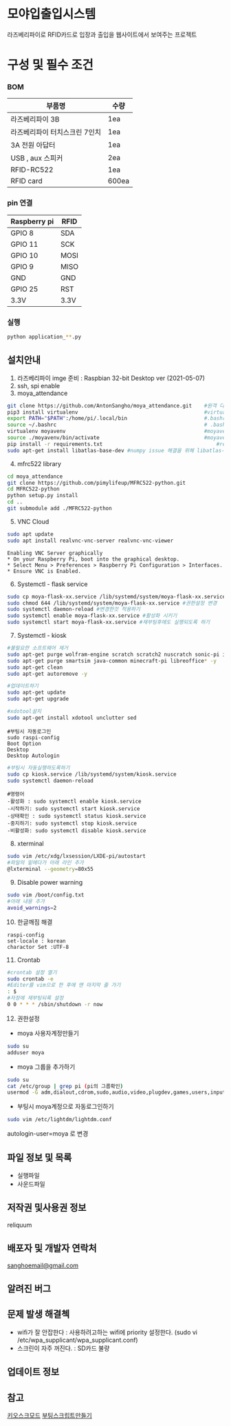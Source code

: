 # 모야입출입시스템
라즈베리파이로 RFID카드로 입장과 출입을 웹사이트에서 보여주는 프로젝트

# 구성 및 필수 조건 
### BOM

| 부품명 | 수량 |  
| ----------- | ----------- | 
| 라즈베리파이 3B | 1ea |  
| 라즈베리파이 터치스크린 7인치  | 1ea |
| 3A 전원 아답터 | 1ea |
| USB , aux 스피커 | 2ea |
| RFID-RC522 | 1ea |
| RFID card  | 600ea |


###  pin 연결 

|  Raspberry pi  | RFID  |  
| ----------- | ----------- | 
| GPIO 8 | SDA |  
| GPIO 11  | SCK |
| GPIO 10 | MOSI |
| GPIO 9 | MISO |
| GND | GND |
| GPIO 25 | RST |
| 3.3V | 3.3V |


### 실행
```bash 
python application_**.py
```

## 설치안내
1. 라즈베리파이 imge 준비 : Raspbian 32-bit Desktop ver (2021-05-07)
2. ssh, spi enable 
3. moya_attendance  
```bash
git clone https://github.com/AntonSangho/moya_attendance.git 	#원격 다운로드 
pip3 install virtualenv 										#virtualenv 설치
export PATH="$PATH":/home/pi/.local/bin 						#.bashrc맨 마지막 줄에 path 넣기
source ~/.bashrc												# .bashrc를 적용해주기
virtualenv moyavenv 											#moyavenv 만들기기
source ./moyavenv/bin/activate 									#moyavenv 실행시키기
pip install -r requirements.txt 									#requirements 설치하기
sudo apt-get install libatlas-base-dev #numpy issue 해결을 위해 libatlas-base-dev 설치하기
```
4. mfrc522 library 
```bash
cd moya_attendance
git clone https://github.com/pimylifeup/MFRC522-python.git
cd MFRC522-python
python setup.py install
cd ..
git submodule add ./MFRC522-python
```
5. VNC Cloud
```bash
sudo apt update
sudo apt install realvnc-vnc-server realvnc-vnc-viewer
```
```doc
Enabling VNC Server graphically
* On your Raspberry Pi, boot into the graphical desktop.
* Select Menu > Preferences > Raspberry Pi Configuration > Interfaces.
* Ensure VNC is Enabled.
```
6. Systemctl - flask service
```bash
sudo cp moya-flask-xx.service /lib/systemd/system/moya-flask-xx.service
sudo chmod 644 /lib/systemd/system/moya-flask-xx.service #권한설정 변경
sudo systemctl daemon-reload #변경한것 적용하기
sudo systemctl enable moya-flask-xx.service #활성화 시키기
sudo systemctl start moya-flask-xx.service #재부팅후에도 실행되도록 하기
```
7. Systemctl - kiosk

```bash
#불필요한 소프트웨어 제거
sudo apt-get purge wolfram-engine scratch scratch2 nuscratch sonic-pi idle3 -y
sudo apt-get purge smartsim java-common minecraft-pi libreoffice* -y
sudo apt-get clean
sudo apt-get autoremove -y
```
```bash
#업데이트하기
sudo apt-get update
sudo apt-get upgrade
```
```bash
#xdotool설치
sudo apt-get install xdotool unclutter sed
```
```doc
#부팅시 자동로그인
sudo raspi-config
Boot Option 
Desktop 
Desktop Autologin
`````
```bash
#부팅시 자동실행하도록하기
sudo cp kiosk.service /lib/systemd/system/kiosk.service
sudo systemctl daemon-reload
```

```doc
#명령어
-활성화 : sudo systemctl enable kiosk.service   
-시작하기: sudo systemctl start kiosk.service 
-상태확인 : sudo systemctl status kiosk.service 
-중지하기: sudo systemctl stop kiosk.service
-비활성화: sudo systemctl disable kiosk.service
```

8. xterminal
```bash
sudo vim /etc/xdg/lxsession/LXDE-pi/autostart
#파일의 밑에다가 아래 라인 추가
@lxterminal --geometry=80x55
```

9. Disable power warning 
```bash
sudo vim /boot/config.txt
#아래 내용 추가 
avoid_warnings=2
```

10. 한글깨짐 해결
```doc
raspi-config 
set-locale : korean 
charactor Set :UTF-8 
```

11. Crontab
```bash
#crontab 설정 열기
sudo crontab -e
#Editer를 vim으로 한 후에 맨 마지막 줄 가기
: $
#자정에 재부팅되록 설정
0 0 * * * /sbin/shutdown -r now
```

12. 권한설정 
- moya 사용자계정만들기
```bash
sudo su 
adduser moya 
```
- moya 그룹을 추가하기
```bash
sudo su 
cat /etc/group | grep pi (pi의 그룹확인)
usermod -G adm,dialout,cdrom,sudo,audio,video,plugdev,games,users,input,netdev,spi,i2c,gpio moya
```
- 부팅시 moya계정으로 자동로그인하기
```bash
sudo vim /etc/lightdm/lightdm.conf
```
 autologin-user=moya 로 변경


## 파일 정보 및 목록 
- 실행파일
- 사운드파일
 

## 저작권 및사용권 정보 
reliquum 

## 배포자 및 개발자 연락처 
sanghoemail@gmail.com 

## 알려진 버그

## 문제 발생 해결첵 
- wifi가 잘 안잡한다
: 사용하려고하는 wifi에 priority 설정한다. (sudo vi /etc/wpa_supplicant/wpa_supplicant.conf)
- 스크린이 자주 꺼진다.
: SD카드 불량
## 업데이트 정보 

## 참고
[키오스크모드](https://pimylifeup.com/raspberry-pi-kiosk/)
[부팅스크립트만들기](https://www.dexterindustries.com/howto/run-a-program-on-your-raspberry-pi-at-startup/)

